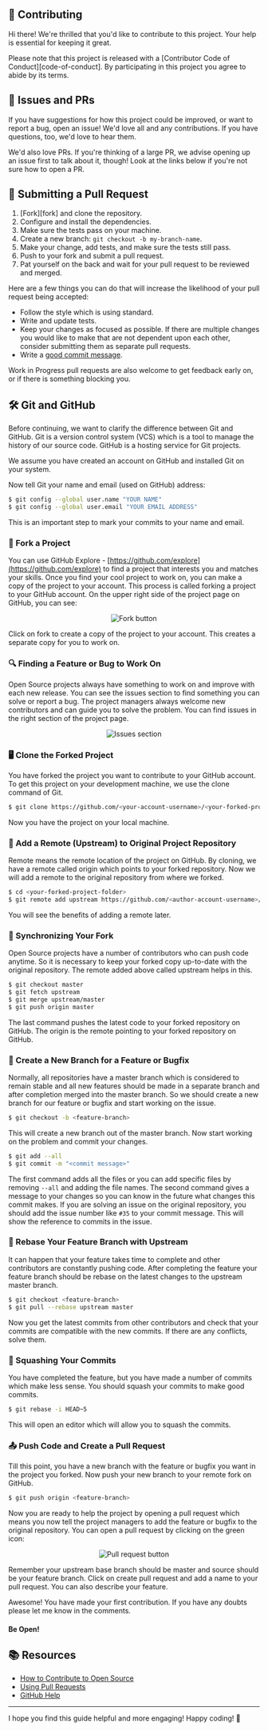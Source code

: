 ## 🎉 Contributing

Hi there! We're thrilled that you'd like to contribute to this project. Your help is essential for keeping it great.

Please note that this project is released with a [Contributor Code of Conduct][code-of-conduct]. By participating in this project you agree to abide by its terms.

## 🚀 Issues and PRs

If you have suggestions for how this project could be improved, or want to report a bug, open an issue! We'd love all and any contributions. If you have questions, too, we'd love to hear them.

We'd also love PRs. If you're thinking of a large PR, we advise opening up an issue first to talk about it, though! Look at the links below if you're not sure how to open a PR.

## 🔄 Submitting a Pull Request

1. [Fork][fork] and clone the repository.
2. Configure and install the dependencies.
3. Make sure the tests pass on your machine.
4. Create a new branch: `git checkout -b my-branch-name`.
5. Make your change, add tests, and make sure the tests still pass.
6. Push to your fork and submit a pull request.
7. Pat yourself on the back and wait for your pull request to be reviewed and merged.

Here are a few things you can do that will increase the likelihood of your pull request being accepted:

- Follow the style which is using standard.
- Write and update tests.
- Keep your changes as focused as possible. If there are multiple changes you would like to make that are not dependent upon each other, consider submitting them as separate pull requests.
- Write a [good commit message](http://tbaggery.com/2008/04/19/a-note-about-git-commit-messages.html).

Work in Progress pull requests are also welcome to get feedback early on, or if there is something blocking you.

## 🛠️ Git and GitHub

Before continuing, we want to clarify the difference between Git and GitHub. Git is a version control system (VCS) which is a tool to manage the history of our source code. GitHub is a hosting service for Git projects.

We assume you have created an account on GitHub and installed Git on your system.

Now tell Git your name and email (used on GitHub) address:

```bash
$ git config --global user.name "YOUR NAME"
$ git config --global user.email "YOUR EMAIL ADDRESS"
```

This is an important step to mark your commits to your name and email.

### 🍴 Fork a Project

You can use GitHub Explore - [https://github.com/explore](https://github.com/explore) to find a project that interests you and matches your skills. Once you find your cool project to work on, you can make a copy of the project to your account. This process is called forking a project to your GitHub account. On the upper right side of the project page on GitHub, you can see:

<p align="center">  <img  src="https://i.imgur.com/P0n6f97.png" alt="Fork button">  </p>

Click on fork to create a copy of the project to your account. This creates a separate copy for you to work on.

### 🔍 Finding a Feature or Bug to Work On

Open Source projects always have something to work on and improve with each new release. You can see the issues section to find something you can solve or report a bug. The project managers always welcome new contributors and can guide you to solve the problem. You can find issues in the right section of the project page.

<p align="center">  <img  src="https://i.imgur.com/czVjpS7.png" alt="Issues section">  </p>

### 🖥️ Clone the Forked Project

You have forked the project you want to contribute to your GitHub account. To get this project on your development machine, we use the clone command of Git.

```bash
$ git clone https://github.com/<your-account-username>/<your-forked-project>.git
```

Now you have the project on your local machine.

### 🔗 Add a Remote (Upstream) to Original Project Repository

Remote means the remote location of the project on GitHub. By cloning, we have a remote called origin which points to your forked repository. Now we will add a remote to the original repository from where we forked.

```bash
$ cd <your-forked-project-folder>
$ git remote add upstream https://github.com/<author-account-username>/<project>.git
```

You will see the benefits of adding a remote later.

### 🔄 Synchronizing Your Fork

Open Source projects have a number of contributors who can push code anytime. So it is necessary to keep your forked copy up-to-date with the original repository. The remote added above called upstream helps in this.

```bash
$ git checkout master
$ git fetch upstream
$ git merge upstream/master
$ git push origin master
```

The last command pushes the latest code to your forked repository on GitHub. The origin is the remote pointing to your forked repository on GitHub.

### 🌿 Create a New Branch for a Feature or Bugfix

Normally, all repositories have a master branch which is considered to remain stable and all new features should be made in a separate branch and after completion merged into the master branch. So we should create a new branch for our feature or bugfix and start working on the issue.

```bash
$ git checkout -b <feature-branch>
```

This will create a new branch out of the master branch. Now start working on the problem and commit your changes.

```bash
$ git add --all
$ git commit -m "<commit message>"
```

The first command adds all the files or you can add specific files by removing `--all` and adding the file names. The second command gives a message to your changes so you can know in the future what changes this commit makes. If you are solving an issue on the original repository, you should add the issue number like `#35` to your commit message. This will show the reference to commits in the issue.

### 🔄 Rebase Your Feature Branch with Upstream

It can happen that your feature takes time to complete and other contributors are constantly pushing code. After completing the feature your feature branch should be rebase on the latest changes to the upstream master branch.

```bash
$ git checkout <feature-branch>
$ git pull --rebase upstream master
```

Now you get the latest commits from other contributors and check that your commits are compatible with the new commits. If there are any conflicts, solve them.

### 🧹 Squashing Your Commits

You have completed the feature, but you have made a number of commits which make less sense. You should squash your commits to make good commits.

```bash
$ git rebase -i HEAD~5
```

This will open an editor which will allow you to squash the commits.

### 📤 Push Code and Create a Pull Request

Till this point, you have a new branch with the feature or bugfix you want in the project you forked. Now push your new branch to your remote fork on GitHub.

```bash
$ git push origin <feature-branch>
```

Now you are ready to help the project by opening a pull request which means you now tell the project managers to add the feature or bugfix to the original repository. You can open a pull request by clicking on the green icon:

<p align="center">  <img  src="https://i.imgur.com/aGaqAD5.png" alt="Pull request button">  </p>

Remember your upstream base branch should be master and source should be your feature branch. Click on create pull request and add a name to your pull request. You can also describe your feature.

Awesome! You have made your first contribution. If you have any doubts please let me know in the comments.

#### Be Open!

## 📚 Resources

- [How to Contribute to Open Source](https://opensource.guide/how-to-contribute/)
- [Using Pull Requests](https://help.github.com/articles/about-pull-requests/)
- [GitHub Help](https://help.github.com) 

---

I hope you find this guide helpful and more engaging! Happy coding! 🚀
